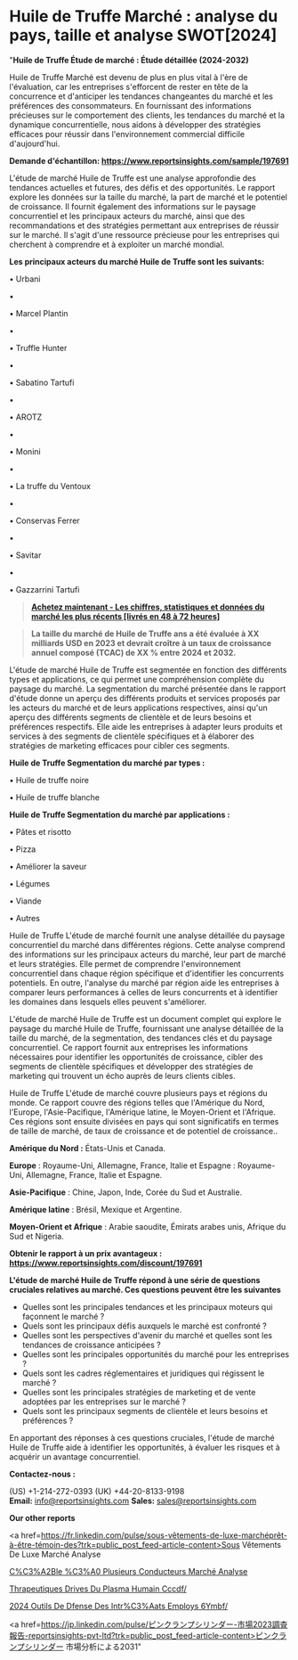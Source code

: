 # Huile de Truffe Marché : analyse du pays, taille et analyse SWOT[2024]

"<strong>Huile de Truffe Étude de marché : Étude détaillée (2024-2032)</strong>

Huile de Truffe Marché est devenu de plus en plus vital à l'ère de l'évaluation, car les entreprises s'efforcent de rester en tête de la concurrence et d'anticiper les tendances changeantes du marché et les préférences des consommateurs. En fournissant des informations précieuses sur le comportement des clients, les tendances du marché et la dynamique concurrentielle, nous aidons à développer des stratégies efficaces pour réussir dans l'environnement commercial difficile d'aujourd'hui.

<strong>Demande d'échantillon: <a href=https://www.reportsinsights.com/sample/197691>https://www.reportsinsights.com/sample/197691</a></strong>

L'étude de marché Huile de Truffe est une analyse approfondie des tendances actuelles et futures, des défis et des opportunités. Le rapport explore les données sur la taille du marché, la part de marché et le potentiel de croissance. Il fournit également des informations sur le paysage concurrentiel et les principaux acteurs du marché, ainsi que des recommandations et des stratégies permettant aux entreprises de réussir sur le marché. Il s'agit d'une ressource précieuse pour les entreprises qui cherchent à comprendre et à exploiter un marché mondial.

<strong>Les principaux acteurs du marché Huile de Truffe sont les suivants:</strong>

• Urbani

• 

• Marcel Plantin

• 

• Truffle Hunter

• 

• Sabatino Tartufi

• 

• AROTZ

• 

• Monini

• 

• La truffe du Ventoux

• 

• Conservas Ferrer

• 

• Savitar

• 

• Gazzarrini Tartufi
<blockquote><a href=https://www.reportsinsights.com/buynow/197691><span style=text-decoration: underline;><strong>Achetez maintenant - Les chiffres, statistiques et données du marché les plus récents [livrés en 48 à 72 heures]</strong></span></a></blockquote>
<blockquote><span style=text-decoration: underline;><strong>La taille du marché de Huile de Truffe ans a été évaluée à XX milliards USD en 2023 et devrait croître à un taux de croissance annuel composé (TCAC) de XX % entre 2024 et 2032.</strong></span></blockquote>
L'étude de marché Huile de Truffe est segmentée en fonction des différents types et applications, ce qui permet une compréhension complète du paysage du marché. La segmentation du marché présentée dans le rapport d'étude donne un aperçu des différents produits et services proposés par les acteurs du marché et de leurs applications respectives, ainsi qu'un aperçu des différents segments de clientèle et de leurs besoins et préférences respectifs. Elle aide les entreprises à adapter leurs produits et services à des segments de clientèle spécifiques et à élaborer des stratégies de marketing efficaces pour cibler ces segments.

<strong>Huile de Truffe Segmentation du marché par types :</strong>

• Huile de truffe noire

• Huile de truffe blanche

<strong>Huile de Truffe Segmentation du marché par applications :</strong>

• Pâtes et risotto

• Pizza

• Améliorer la saveur

• Légumes

• Viande

• Autres

Huile de Truffe L'étude de marché fournit une analyse détaillée du paysage concurrentiel du marché dans différentes régions. Cette analyse comprend des informations sur les principaux acteurs du marché, leur part de marché et leurs stratégies. Elle permet de comprendre l'environnement concurrentiel dans chaque région spécifique et d'identifier les concurrents potentiels. En outre, l'analyse du marché par région aide les entreprises à comparer leurs performances à celles de leurs concurrents et à identifier les domaines dans lesquels elles peuvent s'améliorer.

L'étude de marché Huile de Truffe est un document complet qui explore le paysage du marché Huile de Truffe, fournissant une analyse détaillée de la taille du marché, de la segmentation, des tendances clés et du paysage concurrentiel. Ce rapport fournit aux entreprises les informations nécessaires pour identifier les opportunités de croissance, cibler des segments de clientèle spécifiques et développer des stratégies de marketing qui trouvent un écho auprès de leurs clients cibles.

Huile de Truffe L'étude de marché couvre plusieurs pays et régions du monde. Ce rapport couvre des régions telles que l'Amérique du Nord, l'Europe, l'Asie-Pacifique, l'Amérique latine, le Moyen-Orient et l'Afrique. Ces régions sont ensuite divisées en pays qui sont significatifs en termes de taille de marché, de taux de croissance et de potentiel de croissance..

<strong>Amérique du Nord :</strong> États-Unis et Canada.

<strong>Europe</strong> : Royaume-Uni, Allemagne, France, Italie et Espagne : Royaume-Uni, Allemagne, France, Italie et Espagne.

<strong>Asie-Pacifique</strong> : Chine, Japon, Inde, Corée du Sud et Australie.

<strong>Amérique latine</strong> : Brésil, Mexique et Argentine.

<strong>Moyen-Orient et Afrique</strong> : Arabie saoudite, Émirats arabes unis, Afrique du Sud et Nigeria.

<strong>Obtenir le rapport à un prix avantageux : <a href=https://www.reportsinsights.com/discount/197691>https://www.reportsinsights.com/discount/197691</a></strong>

<strong>L'étude de marché Huile de Truffe répond à une série de questions cruciales relatives au marché. Ces questions peuvent être les suivantes</strong>
<ul>
  <li>Quelles sont les principales tendances et les principaux moteurs qui façonnent le marché ?</li>
  <li>Quels sont les principaux défis auxquels le marché est confronté ?</li>
  <li>Quelles sont les perspectives d'avenir du marché et quelles sont les tendances de croissance anticipées ?</li>
  <li>Quelles sont les principales opportunités du marché pour les entreprises ?</li>
  <li>Quels sont les cadres réglementaires et juridiques qui régissent le marché ?</li>
  <li>Quelles sont les principales stratégies de marketing et de vente adoptées par les entreprises sur le marché ?</li>
  <li>Quels sont les principaux segments de clientèle et leurs besoins et préférences ?</li>
</ul>
En apportant des réponses à ces questions cruciales, l'étude de marché Huile de Truffe aide à identifier les opportunités, à évaluer les risques et à acquérir un avantage concurrentiel.

<strong>Contactez-nous :</strong>

(US) +1-214-272-0393
(UK) +44-20-8133-9198
<strong>Email:</strong> <a>info@reportsinsights.com</a>
<strong>Sales:</strong> <a>sales@reportsinsights.com</a>

<strong>Our other reports</strong>

<a href=https://fr.linkedin.com/pulse/sous-vêtements-de-luxe-marchéprêt-à-être-témoin-des?trk=public_post_feed-article-content>Sous Vêtements De Luxe Marché Analyse</a>

<a href=https://www.linkedin.com/pulse/c%C3%A2ble-%C3%A0-plusieurs-conducteurs-march%C3%A9-perspectives-u505f/>C%C3%A2Ble %C3%A0 Plusieurs Conducteurs Marché Analyse</a>

<a href=https://www.linkedin.com/pulse/th%C3%A9rapeutiques-d%C3%A9riv%C3%A9es-du-plasma-humain-cccdf/>Thrapeutiques Drives Du Plasma Humain Cccdf/</a>

<a href=https://www.linkedin.com/pulse/2024-outils-de-d%C3%A9fense-des-int%C3%A9r%C3%AAts-employ%C3%A9s-6ymbf/>2024 Outils De Dfense Des Intr%C3%Aats Employs 6Ymbf/</a>

<a href=https://jp.linkedin.com/pulse/ピンクランプシリンダー-市場2023調査報告-reportsinsights-pvt-ltd?trk=public_post_feed-article-content>ピンクランプシリンダー 市場分析による2031</a>"
